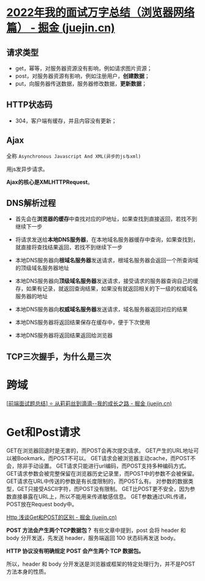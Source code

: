 # [2022年我的面试万字总结（浏览器网络篇） - 掘金 (juejin.cn)](https://juejin.cn/post/7149438206419664927#heading-2)

## 请求类型

- get，幂等，对服务器资源没有影响，例如请求图片资源；
- post，对服务器资源有影响，例如注册用户，**创建数据**；
- put，向服务器传送数据，服务器修改数据，**更新数据**；

## HTTP状态码

- 304，客户端有缓存，并且内容没有更新；

## Ajax

全称 `Asynchronous Javascript And XML(异步的js与xml)`

用js发异步请求。

**Ajax的核心是XMLHTTPRequest**。

## DNS解析过程

- 首先会在**浏览器的缓存**中查找对应的IP地址，如果查找到直接返回，若找不到继续下一步

- 将请求发送给**本地DNS服务器**，在本地域名服务器缓存中查询，如果查找到，就直接将查找结果返回，若找不到继续下一步

- 本地DNS服务器向**根域名服务器**发送请求，根域名服务器会返回一个所查询域的顶级域名服务器地址

- 本地DNS服务器向**顶级域名服务器**发送请求，接受请求的服务器查询自己的缓存，如果有记录，就返回查询结果，如果没有就返回相关的下一级的权威域名服务器的地址

- 本地DNS服务器向**权威域名服务器**发送请求，域名服务器返回对应的结果

- 本地DNS服务器将返回结果保存在缓存中，便于下次使用

- 本地DNS服务器将返回结果返回给浏览器

## TCP三次握手，为什么是三次



# 跨域

[[前端面试题总结\] ⭐️ 从莉莉丝到滴滴--我的成长之路 - 掘金 (juejin.cn)](https://juejin.cn/post/7146151385707315213#heading-3)



# Get和Post请求

GET在浏览器回退时是无害的，而POST会再次提交请求。
GET产生的URL地址可以被Bookmark，而POST不可以。
GET请求会被浏览器主动cache，而POST不会，除非手动设置。
GET请求只能进行url编码，而POST支持多种编码方式。
GET请求参数会被完整保留在浏览器历史记录里，而POST中的参数不会被保留。
GET请求在URL中传送的参数是有长度限制的，而POST么有。
对参数的数据类型，GET只接受ASCII字符，而POST没有限制。
GET比POST更不安全，因为参数直接暴露在URL上，所以不能用来传递敏感信息。
GET参数通过URL传递，POST放在Request body中。

[Http 浅谈Get和POST的区别 - 掘金 (juejin.cn)](https://juejin.cn/post/7028198183222116382)

**POST 方法会产生两个TCP数据包？** 有些文章中提到，post 会将 header 和 body 分开发送，先发送 header，服务端返回 100 状态码再发送 body。

**HTTP 协议没有明确规定 POST 会产生两个 TCP 数据包。**

所以，header 和 body 分开发送是浏览器或框架的特定处理行为，并不是POST方法本身的性质。
